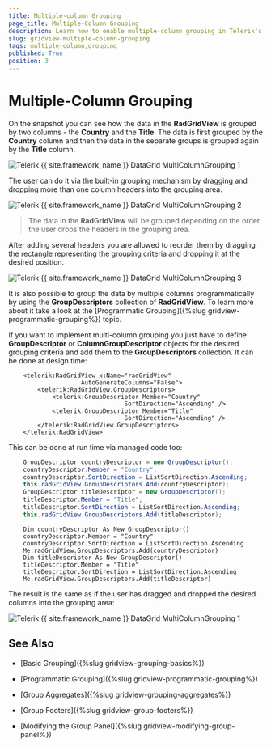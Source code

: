 ```yaml
---
title: Multiple-column Grouping
page_title: Multiple-Column Grouping
description: Learn how to enable multiple-column grouping in Telerik's {{ site.framework_name }} DataGrid by dragging and dropping more than one column headers into the grouping area. 
slug: gridview-multiple-column-grouping
tags: multiple-column,grouping
published: True
position: 3
---
```


# Multiple-Column Grouping

On the snapshot you can see how the data in the __RadGridView__ is grouped by two columns - the __Country__ and the __Title__. The data is first grouped by the __Country__ column and then the data in the separate groups is grouped again by the __Title__ column.

![Telerik {{ site.framework_name }} DataGrid MultiColumnGrouping 1](images/RadGridView_MultiColumnGrouping_1.png)

The user can do it via the built-in grouping mechanism by dragging and dropping more than one column headers into the grouping area.

![Telerik {{ site.framework_name }} DataGrid MultiColumnGrouping 2](images/RadGridView_MultiColumnGrouping_2.png)

>The data in the __RadGridView__ will be grouped depending on the order the user drops the headers in the grouping area.

After adding several headers you are allowed to reorder them by dragging the rectangle representing the grouping criteria and dropping it at the desired position.

![Telerik {{ site.framework_name }} DataGrid MultiColumnGrouping 3](images/RadGridView_MultiColumnGrouping_3.png)

It is also possible to group the data by multiple columns programmatically by using the __GroupDescriptors__ collection of __RadGridView__. To learn more about it take a look at the [Programmatic Grouping]({%slug gridview-programmatic-grouping%}) topic.

If you want to implement multi-column grouping you just have to define __GroupDescriptor__ or __ColumnGroupDescriptor__ objects for the desired grouping criteria and add them to the __GroupDescriptors__ collection. It can be done at design time:



```XAML
	<telerik:RadGridView x:Name="radGridView"
	                AutoGenerateColumns="False">
	    <telerik:RadGridView.GroupDescriptors>
	        <telerik:GroupDescriptor Member="Country"
	                            SortDirection="Ascending" />
	        <telerik:GroupDescriptor Member="Title"
	                            SortDirection="Ascending" />
	    </telerik:RadGridView.GroupDescriptors>
	</telerik:RadGridView>
```

This can be done at run time via managed code too:



```C#
	GroupDescriptor countryDescriptor = new GroupDescriptor();
	countryDescriptor.Member = "Country";
	countryDescriptor.SortDirection = ListSortDirection.Ascending;
	this.radGridView.GroupDescriptors.Add(countryDescriptor);
	GroupDescriptor titleDescriptor = new GroupDescriptor();
	titleDescriptor.Member = "Title";
	titleDescriptor.SortDirection = ListSortDirection.Ascending;
	this.radGridView.GroupDescriptors.Add(titleDescriptor);
```



```VB.NET
	Dim countryDescriptor As New GroupDescriptor()
	countryDescriptor.Member = "Country"
	countryDescriptor.SortDirection = ListSortDirection.Ascending
	Me.radGridView.GroupDescriptors.Add(countryDescriptor)
	Dim titleDescriptor As New GroupDescriptor()
	titleDescriptor.Member = "Title"
	titleDescriptor.SortDirection = ListSortDirection.Ascending
	Me.radGridView.GroupDescriptors.Add(titleDescriptor)
```

The result is the same as if the user has dragged and dropped the desired columns into the grouping area:

![Telerik {{ site.framework_name }} DataGrid MultiColumnGrouping 1](images/RadGridView_MultiColumnGrouping_1.png)

## See Also

 * [Basic Grouping]({%slug gridview-grouping-basics%})

 * [Programmatic Grouping]({%slug gridview-programmatic-grouping%})

 * [Group Aggregates]({%slug gridview-grouping-aggregates%})

 * [Group Footers]({%slug gridview-group-footers%})

 * [Modifying the Group Panel]({%slug gridview-modifying-group-panel%})
